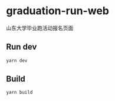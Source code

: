 # graduation-run-web

山东大学毕业跑活动报名页面

## Run dev

```bash
yarn dev
```

## Build

```bash
yarn build
```
